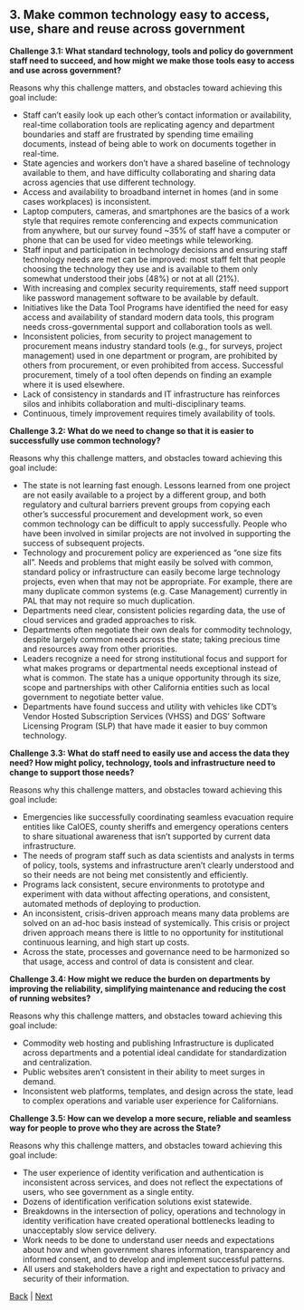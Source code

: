 ## 3. Make common technology easy to access, use, share and reuse across government
**Challenge 3.1: What standard technology, tools and policy do government staff need to succeed, and how might we make those tools easy to access and use across government?**

Reasons why this challenge matters, and obstacles toward achieving this goal include: 

 - Staff can’t easily look up each other’s contact information or availability, real-time collaboration tools are replicating agency and department boundaries and staff are frustrated by spending time emailing documents, instead of being able to work on documents together in real-time.
 - State agencies and workers don’t have a ​shared baseline of technology​ available to them, and have difficulty collaborating and sharing data across agencies that use different technology.
 - Access and availability to broadband internet in homes (and in some cases workplaces) is inconsistent. 
 - Laptop computers, cameras, and smartphones are the basics of a work style that requires remote conferencing and expects communication from anywhere, but our survey found ~35% of staff have a computer or phone that can be used for video meetings while teleworking.
 - Staff input and participation in technology decisions and ensuring staff technology needs are met can be improved: most staff felt that people choosing the technology they use and is available to them only somewhat understood their jobs (48%) or not at all (21%).
 - With increasing and complex security requirements, staff need support like password management software to be available by default.
 - Initiatives like the Data Tool Programs have identified the need for easy access and availability of standard modern data tools, this program needs cross-governmental support and collaboration tools as well. 
 - Inconsistent policies, from security to project management to procurement means industry standard tools (e.g., for surveys, project management) used in one department or program, are prohibited by others from procurement, or even prohibited from access. Successful procurement, timely of a tool often depends on finding an example where it is used elsewhere.
 - Lack of consistency in standards and IT infrastructure has reinforces silos and inhibits collaboration and multi-disciplinary teams. 
 - Continuous, timely improvement requires timely availability of tools.

**Challenge 3.2: What do we need to change so that it is easier to successfully use common technology?** 

Reasons why this challenge matters, and obstacles toward achieving this goal include: 

 - The state is not learning fast enough. Lessons learned from one project are not easily available to a project by a different group, and both regulatory and cultural barriers prevent groups from copying each other’s successful procurement and development work, so even common technology can be difficult to apply successfully. People who have been involved in similar projects are not involved in supporting the success of subsequent projects. 
 - Technology and procurement policy are experienced as “one size fits all”. Needs and problems that might easily be solved with common, standard policy or infrastructure can easily become large technology projects, even when that may not be appropriate. For example, there are many duplicate common systems (e.g. Case Management) currently in PAL that may not require so much duplication. 
 - Departments need clear, consistent policies regarding data, the use of cloud services and graded approaches to risk.  
 - Departments often negotiate their own deals for commodity technology, despite largely common needs across the state; taking precious time and resources away from other priorities.
 - Leaders recognize a need for strong institutional focus  and support for what makes programs or departmental needs exceptional instead of what is common.
The state has a unique opportunity through its size, scope and partnerships with other California entities such as local government to negotiate better value. 
 - Departments have found success and utility with vehicles like CDT’s Vendor Hosted Subscription Services (VHSS) and DGS’ Software Licensing Program (SLP) that have made it easier to buy common technology.

**Challenge 3.3: What do staff need to easily use and access the data they need? How might policy, technology, tools and infrastructure need to change to support those needs?** 

Reasons why this challenge matters, and obstacles toward achieving this goal include: 

 - Emergencies like successfully coordinating seamless evacuation require entities like CalOES, county sheriffs and emergency operations centers to share situational awareness that isn’t supported by current data infrastructure. 
 - The needs of program staff such as data scientists and analysts in terms of policy, tools, systems and infrastructure aren’t clearly understood and so their needs are not being met consistently and efficiently. 
 - Programs lack consistent, secure environments to prototype and experiment with data without affecting operations, and consistent, automated methods of deploying to production. 
 - An inconsistent, crisis-driven approach means many data problems are solved on an ad-hoc basis instead of systemically. This crisis or project driven approach means there is little to no opportunity for institutional continuous learning, and high start up costs. 
 - Across the state, processes and governance need to be harmonized so that usage, access and control of data is consistent and clear.

**Challenge 3.4: How might we reduce the burden on departments by improving the reliability, simplifying maintenance and reducing the cost of running websites?** 

Reasons why this challenge matters, and obstacles toward achieving this goal include: 

 - Commodity web hosting and publishing Infrastructure is duplicated across departments and a potential ideal candidate for standardization and centralization.
 - Public websites aren’t consistent in their ability to meet surges in demand.
 - Inconsistent web platforms, templates, and design across the state, lead to complex operations and variable user experience for Californians. 

**Challenge 3.5: How can we develop a more secure, reliable and seamless way for people to prove who they are across the State?** 

Reasons why this challenge matters, and obstacles toward achieving this goal include: 

 - The user experience of identity verification and authentication is inconsistent across services, and does not reflect the expectations of users, who see government as a single entity. 
 - Dozens of identification verification solutions exist statewide. 
 - Breakdowns in the intersection of policy, operations and technology in identity verification have created operational bottlenecks leading to unacceptably slow service delivery.
 - Work needs to be done to understand user needs and expectations about how and when government shares information, transparency and informed consent, and to develop and implement successful patterns.
 - All users and stakeholders have a right and expectation to privacy and security of their information.

 [Back](./two.html) | [Next](./four.html)